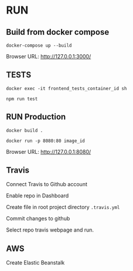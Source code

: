 # RUN

## Build from docker compose

`docker-compose up --build`

Browser URL: http://127.0.0.1:3000/

## TESTS

`docker exec -it frontend_tests_container_id sh`

`npm run test`

## RUN Production

`docker build .`

`docker run -p 8080:80 image_id`

Browser URL: http://127.0.0.1:8080/

## Travis 

Connect Travis to Github account

Enable repo in Dashboard

Create file in root project directory `.travis.yml`

Commit changes to github

Select repo travis webpage and run.

## AWS

Create Elastic Beanstalk


